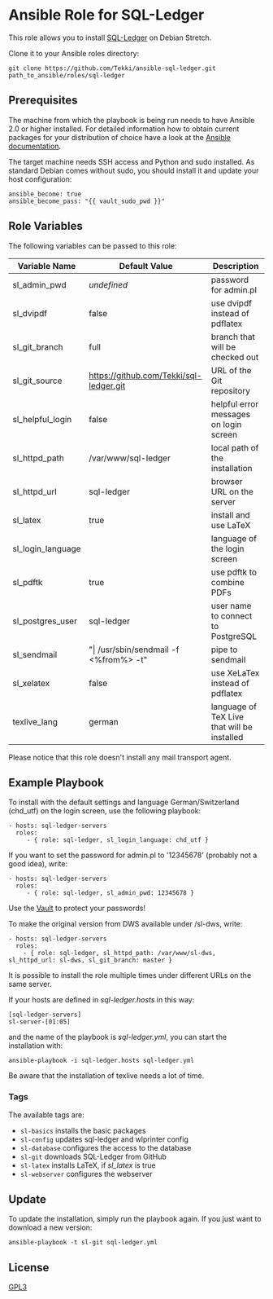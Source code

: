 Ansible Role for SQL-Ledger
===========================

This role allows you to install [SQL-Ledger](https://github.com/Tekki/sql-ledger) on Debian Stretch.

Clone it to your Ansible roles directory:

    git clone https://github.com/Tekki/ansible-sql-ledger.git path_to_ansible/roles/sql-ledger

Prerequisites
-------------

The machine from which the playbook is being run needs to have Ansible 2.0
or higher installed. For detailed information how to obtain current packages for your
distribution of choice have a look at the
[Ansible documentation](https://docs.ansible.com/ansible/latest/installation_guide/intro_installation.html).

The target machine needs SSH access and Python and sudo installed. As standard Debian
comes without sudo, you should install it and update your host configuration:

    ansible_become: true
    ansible_become_pass: "{{ vault_sudo_pwd }}"

Role Variables
--------------

The following variables can be passed to this role:

| Variable Name | Default Value | Description |
| ------------- | ------------- | ----------- |
| sl_admin_pwd | *undefined* | password for admin.pl |
| sl_dvipdf | false | use dvipdf instead of pdflatex |
| sl_git_branch | full | branch that will be checked out |
| sl_git_source | https://github.com/Tekki/sql-ledger.git | URL of the Git repository |
| sl_helpful_login | false | helpful error messages on login screen |
| sl_httpd_path | /var/www/sql-ledger | local path of the installation |
| sl_httpd_url | sql-ledger | browser URL on the server |
| sl_latex | true | install and use LaTeX |
| sl_login_language | | language of the login screen |
| sl_pdftk | true | use pdftk to combine PDFs |
| sl_postgres_user | sql-ledger | user name to connect to PostgreSQL |
| sl_sendmail | "\| /usr/sbin/sendmail -f <%from%> -t" | pipe to sendmail |
| sl_xelatex | false | use XeLaTex instead of pdflatex |
| texlive_lang | german | language of TeX Live that will be installed |

Please notice that this role doesn't install any mail transport agent.

Example Playbook
----------------

To install with the default settings and language German/Switzerland (chd_utf) on the login screen, use the following playbook:

    - hosts: sql-ledger-servers
      roles:
         - { role: sql-ledger, sl_login_language: chd_utf }

If you want to set the password for admin.pl to '12345678' (probably not a good idea), write:

    - hosts: sql-ledger-servers
      roles:
         - { role: sql-ledger, sl_admin_pwd: 12345678 }

Use the [Vault](http://docs.ansible.com/ansible/latest/user_guide/playbooks_vault.html) to protect your
passwords!

To make the original version from DWS available under /sl-dws, write:

    - hosts: sql-ledger-servers
      roles:
        - { role: sql-ledger, sl_httpd_path: /var/www/sl-dws, sl_httpd_url: sl-dws, sl_git_branch: master }

It is possible to install the role multiple times under different URLs on the same server.

If your hosts are defined in *sql-ledger.hosts* in this way:

    [sql-ledger-servers]
    sl-server-[01:05]

and the name of the playbook is *sql-ledger.yml*, you can start the installation with:

    ansible-playbook -i sql-ledger.hosts sql-ledger.yml

Be aware that the installation of texlive needs a lot of time.

### Tags

The available tags are:

- `sl-basics` installs the basic packages
- `sl-config` updates sql-ledger and wlprinter config
- `sl-database` configures the access to the database
- `sl-git` downloads SQL-Ledger from GitHub
- `sl-latex` installs LaTeX, if *sl_latex* is true
- `sl-webserver` configures the webserver

Update
------

To update the installation, simply run the playbook again. If you just want
to download a new version:

    ansible-playbook -t sl-git sql-ledger.yml

License
-------

[GPL3](LICENSE)
